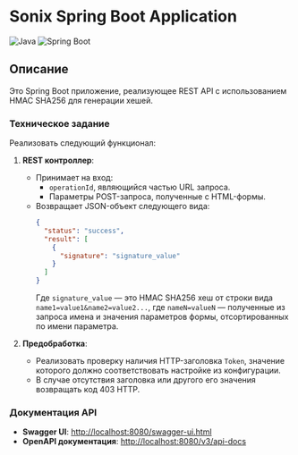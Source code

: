 # Sonix Spring Boot Application

![Java](https://img.shields.io/badge/Java-17-blue.svg) ![Spring Boot](https://img.shields.io/badge/Spring%20Boot-2.7.18-brightgreen.svg)

## Описание

Это Spring Boot приложение, реализующее REST API с использованием HMAC SHA256 для генерации хешей.

### Техническое задание

Реализовать следующий функционал:

1. **REST контроллер**:
    - Принимает на вход:
        - `operationId`, являющийся частью URL запроса.
        - Параметры POST-запроса, полученные с HTML-формы.
    - Возвращает JSON-объект следующего вида:
      ```json
      {
        "status": "success",
        "result": [
          {
            "signature": "signature_value"
          }
        ]
      }
      ```
      Где `signature_value` — это HMAC SHA256 хеш от строки вида `name1=value1&name2=value2...`, где `nameN=valueN` — полученные из запроса имена и значения параметров формы, отсортированных по имени параметра.

2. **Предобработка**:
    - Реализовать проверку наличия HTTP-заголовка `Token`, значение которого должно соответствовать настройке из конфигурации.
    - В случае отсутствия заголовка или другого его значения возвращать код 403 HTTP.

### Документация API

- **Swagger UI**: [http://localhost:8080/swagger-ui.html](http://localhost:8080/swagger-ui.html)
- **OpenAPI документация**: [http://localhost:8080/v3/api-docs](http://localhost:8080/v3/api-docs)
